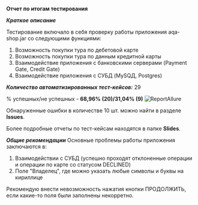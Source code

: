 **Отчет по итогам тестирования**

***Краткое описание***

Тестирование включало в себя проверку работы приложения aqa-shop.jar со следующими функциями:
1. Возможность покупки тура по дебетовой карте
2. Возможность покупки тура по данным кредитной карты
3. Взаимодействие приложения с банковскими серверами (Payment Gate, Credit Gate)
4. Взаимодействие приложения с СУБД (MySQД, Postgres)

***Количество автоматизированных тест-кейсов:*** 29

% успешных/не успешных - **68,96% (20)/31,04% (9)**
![ReportAllure](https://user-images.githubusercontent.com/80891415/146973307-ed02f716-8741-4001-beda-92a52f878b39.jpg)

Обнаруженные ошибки в количестве 10 шт. можно найти в разделе **Issues**.

Более подробные отчеты по тест-кейсам находятся в папке **Slides**.

***Общие рекомендации***
 Основные проблемы работы приложения заключаются в:
1. Взаимодействии с СУБД (успешно проходят отклоненные операции и операции по карте со статусом DECLINED)
2. Поле "Владелец", где можно указать любые символы и буквы на кириллице

Рекомендую внести невозможность нажатия кнопки ПРОДОЛЖИТЬ, если какие-то поля были заполнены некорретно.
